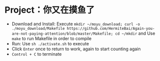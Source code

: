 # Project：你又在摸鱼了

+ Download and Install: Execute `mkdir ~/moyu_download; curl -o ./moyu_download/Makefile https://github.com/HermiteBai/Again-you-are-not-paying-attention/blob/master/Makefile; cd ~/mkdir` and Use `make` to run Makefile in order to compile
+ Run: Use `sh ./activate.sh` to execute
+ Click `Enter` once to return to work, again to start counting again
+ `Control + C` to terminate
